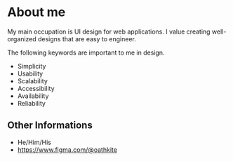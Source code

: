 # About me

My main occupation is UI design for web applications. I value creating well-organized designs that are easy to engineer.

The following keywords are important to me in design.

- Simplicity
- Usability
- Scalability
- Accessibility
- Availability
- Reliability

## Other Informations

- He/Him/His
- https://www.figma.com/@oathkite
